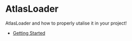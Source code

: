 # AtlasLoader
AtlasLoader and how to properly utalise it in your project!

- [Getting Started](atlasloader/gettingstarted)
